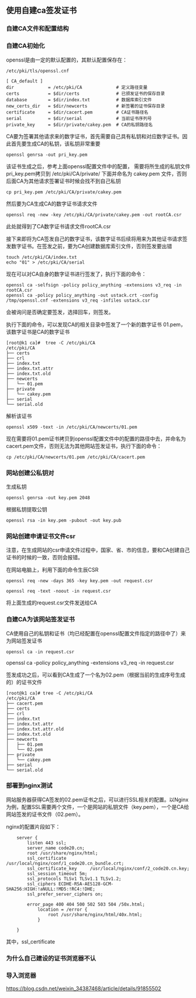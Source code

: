 ## 使用自建ca签发证书

### 自建CA文件和配置结构


### 自建CA初始化

openssl是由一定的默认配置的，其默认配置保存在：
```shell
/etc/pki/tls/openssl.cnf
```

```shell
[ CA_default ]
dir             = /etc/pki/CA             # 定义路径变量
certs           = $dir/certs              # 已颁发证书的保存目录
database        = $dir/index.txt          # 数据库索引文件
new_certs_dir   = $dir/newcerts           # 新签署的证书保存目录
certificate     = $dir/cacert.pem         # CA证书路径名
serial          = $dir/serial             # 当前证书序列号
private_key     = $dir/private/cakey.pem  # CA的私钥路径名
```

CA要为签署其他请求来的数字证书，首先需要自己具有私钥和对应数字证书。因此首先要生成CA的私钥，该私钥非常重要
```shell
openssl genrsa -out pri_key.pem
```

该证书生成之后，参考上面openssl配置文件中的配置， 需要将所生成的私钥文件pri_key.pem拷贝到 /etc/pki/CA/private/ 下面并命名为 cakey.pem 文件，否则后面CA为其他请求签署证书时候会找不到自己私钥

```shell
cp pri_key.pem /etc/pki/CA/private/cakey.pem 
```

然后要为CA生成CA的数字证书请求文件

```shell
openssl req -new -key /etc/pki/CA/private/cakey.pem -out rootCA.csr

```
此处就得到了CA数字证书请求文件rootCA.csr

接下来即将为CA签发自己的数字证书，该数字证书后续将用来为其他证书请求签发数字证书。在签发之前，要为CA创建数据库索引文件，否则签发要出错

```shell
touch /etc/pki/CA/index.txt 
echo "01" > /etc/pki/CA/serial
```

现在可以对CA自身的数字证书进行签发了，执行下面的命令：
```shell
openssl ca -selfsign -policy policy_anything -extensions v3_req -in rootCA.csr
openssl ca -policy policy_anything -out ustack.crt -config /tmp/openssl.cnf -extensions v3_req -infiles ustack.csr
```
会被询问是否确定要签发，选择回车，则签发。

执行下面的命令，可以发现CA的相关目录中签发了一个新的数字证书 01.pem，该数字证书是CA的数字证书

```shell
[root@k1 ca]#  tree -C /etc/pki/CA
/etc/pki/CA
├── certs
├── crl
├── index.txt
├── index.txt.attr
├── index.txt.old
├── newcerts
│   └── 01.pem
├── private
│   └── cakey.pem
├── serial
└── serial.old

```

解析该证书

```shell
openssl x509 -text -in /etc/pki/CA/newcerts/01.pem
```

现在需要将01.pem证书拷贝到openssl配置文件中的配置的路径中去，并命名为cacert.pem文件，否则无法为其他网站签发证书，执行下面的命令：
```shell
cp /etc/pki/CA/newcerts/01.pem /etc/pki/CA/cacert.pem
```


### 网站创建公私钥对

生成私钥
```shell
openssl genrsa -out key.pem 2048
```

根据私钥提取公钥
```shell script
openssl rsa -in key.pem -pubout -out key.pub
```

### 网站创建申请证书文件csr

注意，在生成网站的csr申请文件过程中，国家、省、市的信息，要和CA创建自己证书的时候的一致，否则会报错。

在网站电脑上，利用下面的命令生辰CSR

```shell
openssl req -new -days 365 -key key.pem -out request.csr
```

```shell
openssl req -text -noout -in request.csr
```


将上面生成的request.csr文件发送给CA


### 自建CA为该网站签发证书
CA使用自己的私钥和证书（均已经配置在openssl配置文件指定的路径中了）来为网站签发证书

```shell
openssl ca -in request.csr
```

openssl ca -policy policy_anything -extensions v3_req -in request.csr

签发成功之后，可以看到CA生成了一个名为02.pem（根据当前的生成序号生成的）的证书文件

```shell
[root@k1 ca]# tree -C /etc/pki/CA
/etc/pki/CA
├── cacert.pem
├── certs
├── crl
├── index.txt
├── index.txt.attr
├── index.txt.attr.old
├── index.txt.old
├── newcerts
│   ├── 01.pem
│   └── 02.pem
├── private
│   └── cakey.pem
├── serial
└── serial.old
```

### 部署到nginx测试
网站服务器获得CA签发的02.pem证书之后，可以进行SSL相关的配置。以Nginx为例，配置SSL需要两个文件，一个是网站的私钥文件（key.pem），一个是CA给网站签发的证书文件（02.pem）。

nginx的配置片段如下：

```shell
    server {
        listen 443 ssl;
        server_name code20.cn;
        root /usr/share/nginx/html;
        ssl_certificate         /usr/local/nginx/conf/1_code20.cn_bundle.crt;
        ssl_certificate_key     /usr/local/nginx/conf/2_code20.cn.key;
        ssl_session_timeout 5m;
        ssl_protocols TLSv1 TLSv1.1 TLSv1.2;
        ssl_ciphers ECDHE-RSA-AES128-GCM-SHA256:HIGH:!aNULL:!MD5:!RC4:!DHE;
        ssl_prefer_server_ciphers on;

        error_page 400 404 500 502 503 504 /50x.html;
            location = /error {
                root /usr/share/nginx/html/40x.html;
            }

    }
```

其中，ssl_certificate



### 为什么自己建设的证书浏览器不认
### 导入浏览器



https://blog.csdn.net/weixin_34387468/article/details/91855502